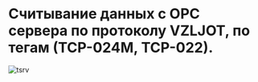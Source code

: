 # Считывание данных с OPC сервера по протоколу VZLJOT, по тегам (ТСР-024М, ТСР-022).
  
![tsrv](https://github.com/sxfour/python_all_projects/assets/112577182/94f97bfe-eb69-4f37-b1d2-fefba19b339d)
